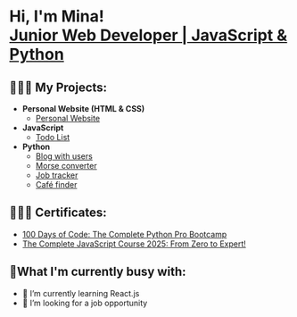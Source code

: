 <h1>Hi, I'm Mina! <br/><a href="https://github.com/Mahmina">Junior Web Developer | JavaScript & Python</a></h1>

<h2>👩🏻‍💻 My Projects:</h2>

- <b>Personal Website (HTML & CSS)</b>
  - [Personal Website](https://github.com/Mahmina/personal-website)
- <b>JavaScript</b>
  - [Todo List](https://github.com/Mahmina/todo-list)
- <b>Python</b>
  - [Blog with users](https://github.com/Mahmina/blog-with-users)
  - [Morse converter](https://github.com/Mahmina/morse-converter)
  - [Job tracker](https://github.com/Mahmina/job-tracker)
  - [Café finder](https://github.com/Mahmina/cafe-cortex)

<h2>👩🏻‍🎓 Certificates: </h2>

- [100 Days of Code: The Complete Python Pro Bootcamp](https://ude.my/UC-73c71684-6f77-4432-93cd-298f5959ae60)
- [The Complete JavaScript Course 2025: From Zero to Expert!](https://www.udemy.com/certificate/UC-55f0f2f9-9e1d-486f-853d-127a4b8acce8/)


<h2> 🤳What I'm currently busy with: </h2>

- 🌱 I’m currently learning React.js
- 💼 I’m looking for a job opportunity
